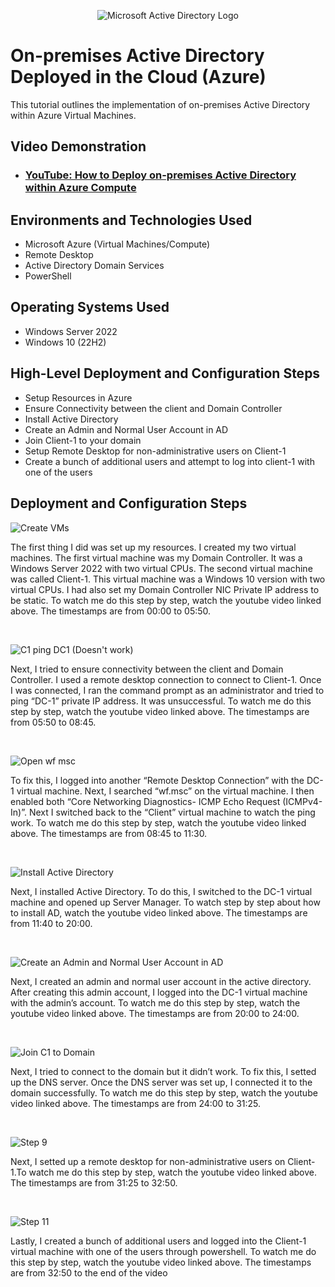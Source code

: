 <p align="center">
<img src="https://i.imgur.com/pU5A58S.png" alt="Microsoft Active Directory Logo"/>
</p>

<h1>On-premises Active Directory Deployed in the Cloud (Azure)</h1>
This tutorial outlines the implementation of on-premises Active Directory within Azure Virtual Machines.<br />


<h2>Video Demonstration</h2>

- ### [YouTube: How to Deploy on-premises Active Directory within Azure Compute](https://youtu.be/u2psfGejUPE)

<h2>Environments and Technologies Used</h2>

- Microsoft Azure (Virtual Machines/Compute)
- Remote Desktop
- Active Directory Domain Services
- PowerShell

<h2>Operating Systems Used </h2>

- Windows Server 2022
- Windows 10 (22H2)

<h2>High-Level Deployment and Configuration Steps</h2>

- Setup Resources in Azure
- Ensure Connectivity between the client and Domain Controller
- Install Active Directory
- Create an Admin and Normal User Account in AD
- Join Client-1 to your domain
- Setup Remote Desktop for non-administrative users on Client-1
- Create a bunch of additional users and attempt to log into client-1 with one of the users

<h2>Deployment and Configuration Steps</h2>

![Create VMs](https://github.com/BenW618/configure-ad/assets/140227052/e74b0900-6bfb-4f64-9944-3c851d404181)

</p>
<p>
The first thing I did was set up my resources. I created my two virtual machines. The first virtual machine was my Domain Controller. It was a Windows Server 2022 with two virtual CPUs. The second virtual machine was called Client-1. This virtual machine was a Windows 10 version with two virtual CPUs. I had also set my Domain Controller NIC Private IP address to be static. To watch me do this step by step, watch the youtube video linked above. The timestamps are from 00:00 to 05:50.
</p>
<br />

![C1 ping DC1 (Doesn't work)](https://github.com/BenW618/configure-ad/assets/140227052/2c34213c-d3d7-49b2-80ce-9ce23314f158)

</p>
<p>
Next, I tried to ensure connectivity between the client and Domain Controller. I used a remote desktop connection to connect to Client-1. Once I was connected, I ran the command prompt as an administrator and tried to ping “DC-1” private IP address. It was unsuccessful. To watch me do this step by step, watch the youtube video linked above. The timestamps are from 05:50 to 08:45.
</p>
<br />

![Open wf msc](https://github.com/BenW618/configure-ad/assets/140227052/4fb31d14-6c97-46ca-b66d-29f77df6c7da)

</p>
<p>
To fix this, I logged into another “Remote Desktop Connection” with the DC-1 virtual machine. Next, I searched “wf.msc” on the virtual machine. I then enabled both “Core Networking Diagnostics- ICMP Echo Request (ICMPv4- In)”. Next I switched back to the “Client” virtual machine to watch the ping work. To watch me do this step by step, watch the youtube video linked above. The timestamps are from 08:45 to 11:30.
</p>
<br />

![Install Active Directory](https://github.com/BenW618/configure-ad/assets/140227052/435466b4-4a51-49b3-ac5d-9167de9d6fe1)

</p>
<p>
Next, I installed Active Directory. To do this, I switched to the DC-1 virtual machine and opened up Server Manager. To watch step by step about how to install AD, watch the youtube video linked above. The timestamps are from 11:40 to 20:00.
</p>
<br />

![Create an Admin and Normal User Account in AD](https://github.com/BenW618/configure-ad/assets/140227052/02c35d83-2075-494d-b65e-a32a3e2a6dd4)

</p>
<p>
Next, I created an admin and normal user account in the active directory. After creating this admin account, I logged into the DC-1 virtual machine with the admin’s account. To watch me do this step by step, watch the youtube video linked above. The timestamps are from 20:00 to 24:00.
</p>
<br />

![Join C1 to Domain](https://github.com/BenW618/configure-ad/assets/140227052/c14e23d6-efaa-4573-b799-413c07b1283b)

</p>
<p>
Next,  I tried to connect to the domain but it didn’t work. To fix this, I setted up the DNS server. Once the DNS server was set up, I connected it to the domain successfully. To watch me do this step by step, watch the youtube video linked above. The timestamps are from 24:00 to 31:25.
</p>
<br />

![Step 9](https://github.com/BenW618/configure-ad/assets/140227052/32427e6d-26b2-4c48-8cae-86441238e859)

</p>
<p>
Next, I setted up a remote desktop for non-administrative users on Client-1.To watch me do this step by step, watch the youtube video linked above. The timestamps are from 31:25 to 32:50.
</p>
<br />

![Step 11](https://github.com/BenW618/configure-ad/assets/140227052/3f1d318e-e869-4f3d-83b1-8326d41d5275)

</p>
<p>
Lastly, I created a bunch of additional users and logged into the Client-1 virtual machine with one of the users through powershell. To watch me do this step by step, watch the youtube video linked above. The timestamps are from 32:50 to the end of the video
</p>
<br />
